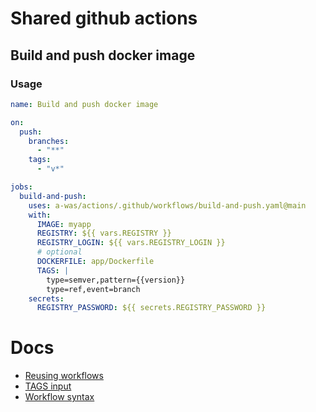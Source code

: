 # Shared github actions

## Build and push docker image

### Usage

```yaml
name: Build and push docker image

on:
  push:
    branches:
      - "**"
    tags:
      - "v*"

jobs:
  build-and-push:
    uses: a-was/actions/.github/workflows/build-and-push.yaml@main
    with:
      IMAGE: myapp
      REGISTRY: ${{ vars.REGISTRY }}
      REGISTRY_LOGIN: ${{ vars.REGISTRY_LOGIN }}
      # optional
      DOCKERFILE: app/Dockerfile
      TAGS: |
        type=semver,pattern={{version}}
        type=ref,event=branch
    secrets:
      REGISTRY_PASSWORD: ${{ secrets.REGISTRY_PASSWORD }}
```

# Docs

- [Reusing workflows](https://docs.github.com/en/actions/sharing-automations/reusing-workflows)
- [TAGS input](https://github.com/docker/metadata-action?tab=readme-ov-file#tags-input)
- [Workflow syntax](https://docs.github.com/en/actions/writing-workflows/workflow-syntax-for-github-actions)
